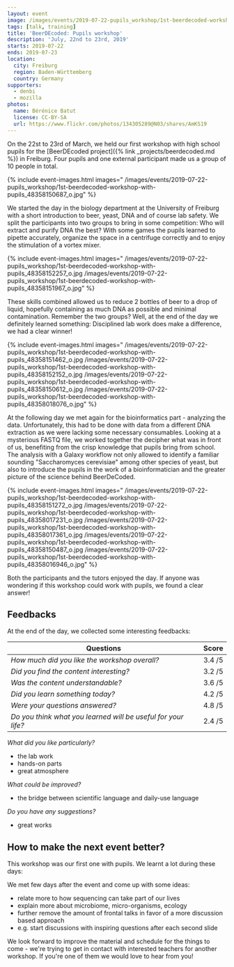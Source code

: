 ```yaml
---
layout: event
image: /images/events/2019-07-22-pupils_workshop/1st-beerdecoded-workshop-with-pupils_48358017896_o.jpg
tags: [talk, training]
title: 'BeerDEcoded: Pupils workshop'
description: 'July, 22nd to 23rd, 2019'
starts: 2019-07-22
ends: 2019-07-23
location:
  city: Freiburg
  region: Baden-Württemberg
  country: Germany
supporters:
  - denbi
  - mozilla
photos:
  name: Bérénice Batut
  license: CC-BY-SA
  url: https://www.flickr.com/photos/134305289@N03/shares/AmKS19
---
```


On the 22st to 23rd of March, we held our first workshop with high school pupils for the [BeerDEcoded project]({% link _projects/beerdecoded.md %}) in Freiburg. Four pupils and one external participant made us a group of 10 people in total.

{% include event-images.html images="
  /images/events/2019-07-22-pupils_workshop/1st-beerdecoded-workshop-with-pupils_48358150687_o.jpg"
%}

We started the day in the biology department at the University of Freiburg with a short introduction to beer, yeast, DNA and of course lab safety. We split the participants into two groups to bring in some competition: Who will extract and purify DNA the best? With some games the pupils learned to pipette accurately, organize the space in a centrifuge correctly and to enjoy the stimulation of a vortex mixer.

{% include event-images.html images="
  /images/events/2019-07-22-pupils_workshop/1st-beerdecoded-workshop-with-pupils_48358152257_o.jpg
  /images/events/2019-07-22-pupils_workshop/1st-beerdecoded-workshop-with-pupils_48358151967_o.jpg"
%}

These skills combined allowed us to reduce 2 bottles of beer to a drop of liquid, hopefully containing as much DNA as possible and minimal contamination. Remember the two groups? Well, at the end of the day we definitely learned something: Disciplined lab work does make a difference, we had a clear winner!

{% include event-images.html images="
  /images/events/2019-07-22-pupils_workshop/1st-beerdecoded-workshop-with-pupils_48358151462_o.jpg
  /images/events/2019-07-22-pupils_workshop/1st-beerdecoded-workshop-with-pupils_48358152152_o.jpg
  /images/events/2019-07-22-pupils_workshop/1st-beerdecoded-workshop-with-pupils_48358150612_o.jpg
  /images/events/2019-07-22-pupils_workshop/1st-beerdecoded-workshop-with-pupils_48358018076_o.jpg"
%}

At the following day we met again for the bioinformatics part - analyzing the data. Unfortunately, this had to be done with data from a different DNA extraction as we were lacking some necessary consumables. Looking at a mysterious FASTQ file, we worked together the decipher what was in front of us, benefiting from the crisp knowledge that pupils bring from school. The analysis with a Galaxy workflow not only allowed to identify a familiar sounding "Saccharomyces cerevisiae" among other species of yeast, but also to introduce the pupils in the work of a bioinformatician and the greater picture of the science behind BeerDeCoded.

{% include event-images.html images="
  /images/events/2019-07-22-pupils_workshop/1st-beerdecoded-workshop-with-pupils_48358151272_o.jpg
  /images/events/2019-07-22-pupils_workshop/1st-beerdecoded-workshop-with-pupils_48358017231_o.jpg
  /images/events/2019-07-22-pupils_workshop/1st-beerdecoded-workshop-with-pupils_48358017361_o.jpg
  /images/events/2019-07-22-pupils_workshop/1st-beerdecoded-workshop-with-pupils_48358150487_o.jpg
  /images/events/2019-07-22-pupils_workshop/1st-beerdecoded-workshop-with-pupils_48358016946_o.jpg"
%}

Both the participants and the tutors enjoyed the day. If anyone was wondering if this workshop could work with pupils, we found a clear answer!

## Feedbacks

At the end of the day, we collected some interesting feedbacks:

Questions | Score
--- | ---
*How much did you like the workshop overall?* | 3.4 /5
*Did you find the content interesting?* | 3.2 /5
*Was the content understandable?* | 3.6 /5
*Did you learn something today?* | 4.2 /5
*Were your questions answered?* | 4.8 /5
*Do you think what you learned will be useful for your life?*	| 2.4 /5

*What did you like particularly?*
- the lab work
- hands-on parts
- great atmosphere

*What could be improved?*
- the bridge between scientific language and daily-use language

*Do you have any suggestions?*
- great works

## How to make the next event better?

This workshop was our first one with pupils. We learnt a lot during these days:

We met few days after the event and come up with some ideas:
- relate more to how sequencing can take part of our lives
- explain more about microbiome, micro-organisms, ecology
- further remove the amount of frontal talks in favor of a more discussion based approach
- e.g. start discussions with inspiring questions after each second slide

We look forward to improve the material and schedule for the things to come - we're trying to get in contact with interested teachers for another workshop. If you're one of them we would love to hear from you!